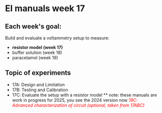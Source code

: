 <!-- #region -->
# EI manuals week 17

## Each week's goal:
Build and evaluate a voltammetry setup to measure:
- **resistor model (week 17)**
- buffer solution (week 18)
- paracetamol (week 19)


## Topic of experiments
- 17A: Design and Limitation
- 17B: Testing and Calibration
- 17C: Evaluate the setup with a resistor model
** note: these manuals are work in progress for 2025, you see the 2024 version now
<font color="red" > _19C: Advanced characterization of circuit (optional, taken from 17ABC)_</font>
<!-- #endregion -->

```python

```

